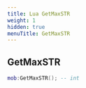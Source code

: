```yaml
---
title: Lua GetMaxSTR
weight: 1
hidden: true
menuTitle: GetMaxSTR
---
```

## GetMaxSTR
```lua
mob:GetMaxSTR(); -- int
```